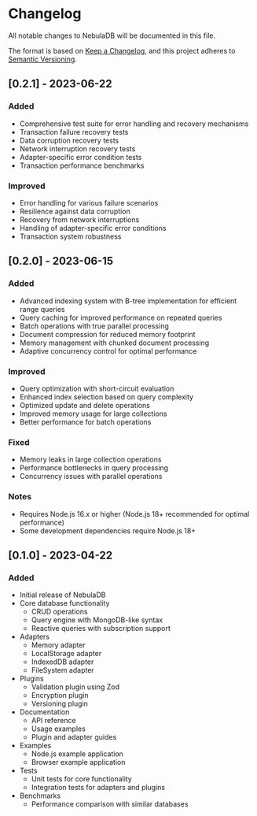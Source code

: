 # Changelog

All notable changes to NebulaDB will be documented in this file.

The format is based on [Keep a Changelog](https://keepachangelog.com/en/1.0.0/),
and this project adheres to [Semantic Versioning](https://semver.org/spec/v2.0.0.html).

## [0.2.1] - 2023-06-22

### Added

- Comprehensive test suite for error handling and recovery mechanisms
- Transaction failure recovery tests
- Data corruption recovery tests
- Network interruption recovery tests
- Adapter-specific error condition tests
- Transaction performance benchmarks

### Improved

- Error handling for various failure scenarios
- Resilience against data corruption
- Recovery from network interruptions
- Handling of adapter-specific error conditions
- Transaction system robustness

## [0.2.0] - 2023-06-15

### Added

- Advanced indexing system with B-tree implementation for efficient range queries
- Query caching for improved performance on repeated queries
- Batch operations with true parallel processing
- Document compression for reduced memory footprint
- Memory management with chunked document processing
- Adaptive concurrency control for optimal performance

### Improved

- Query optimization with short-circuit evaluation
- Enhanced index selection based on query complexity
- Optimized update and delete operations
- Improved memory usage for large collections
- Better performance for batch operations

### Fixed

- Memory leaks in large collection operations
- Performance bottlenecks in query processing
- Concurrency issues with parallel operations

### Notes

- Requires Node.js 16.x or higher (Node.js 18+ recommended for optimal performance)
- Some development dependencies require Node.js 18+

## [0.1.0] - 2023-04-22

### Added

- Initial release of NebulaDB
- Core database functionality
  - CRUD operations
  - Query engine with MongoDB-like syntax
  - Reactive queries with subscription support
- Adapters
  - Memory adapter
  - LocalStorage adapter
  - IndexedDB adapter
  - FileSystem adapter
- Plugins
  - Validation plugin using Zod
  - Encryption plugin
  - Versioning plugin
- Documentation
  - API reference
  - Usage examples
  - Plugin and adapter guides
- Examples
  - Node.js example application
  - Browser example application
- Tests
  - Unit tests for core functionality
  - Integration tests for adapters and plugins
- Benchmarks
  - Performance comparison with similar databases
